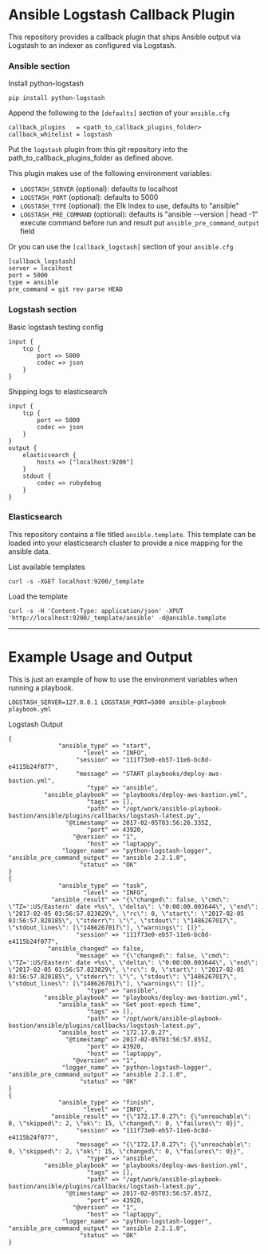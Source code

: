 # Ansible Logstash Callback Plugin
This repository provides a callback plugin that ships Ansible output via Logstash to an indexer as configured via Logstash.

### Ansible section
Install python-logstash
```
pip install python-logstash
```

Append the following to the `[defaults]` section of your `ansible.cfg`
```
callback_plugins   = <path_to_callback_plugins_folder>
callback_whitelist = logstash
```

Put the `logstash` plugin from this git repository into the path_to_callback_plugins_folder as defined above.

This plugin makes use of the following environment variables:
* `LOGSTASH_SERVER`        (optional): defaults to localhost
* `LOGSTASH_PORT`          (optional): defaults to 5000
* `LOGSTASH_TYPE`          (optional): the Elk Index to use, defaults to "ansible"
* `LOGSTASH_PRE_COMMAND`   (optional): defaults is "ansible --version | head -1" execute command before run and result put `ansible_pre_command_output` field

Or you can use the `[callback_logstash]` section of your `ansible.cfg`
```
[callback_logstash]
server = localhost
port = 5000
type = ansible
pre_command = git rev-parse HEAD
```

### Logstash section

Basic logstash testing config
```
input {
    tcp {
        port => 5000
        codec => json
    }
}
```

Shipping logs to elasticsearch
```
input {
    tcp {
        port => 5000
        codec => json
    }
}
output {
    elasticsearch {
        hosts => ["localhost:9200"]
    }
    stdout {
        codec => rubydebug
    }
}
```

### Elasticsearch
This repository contains a file titled `ansible.template`. This template can be loaded into your elasticsearch cluster to provide a nice mapping for the ansible data.

List available templates
```
curl -s -XGET localhost:9200/_template
```

Load the template
```
curl -s -H 'Content-Type: application/json' -XPUT 'http://localhost:9200/_template/ansible' -d@ansible.template
```

- - - -

# Example Usage and Output
This is just an example of how to use the environment variables when running a playbook.

```
LOGSTASH_SERVER=127.0.0.1 LOGSTASH_PORT=5000 ansible-playbook playbook.yml
```

Logstash Output
```
{
              "ansible_type" => "start",
                     "level" => "INFO",
                   "session" => "111f73e0-eb57-11e6-bc8d-e4115b24f077",
                   "message" => "START playbooks/deploy-aws-bastion.yml",
                      "type" => "ansible",
          "ansible_playbook" => "playbooks/deploy-aws-bastion.yml",
                      "tags" => [],
                      "path" => "/opt/work/ansible-playbook-bastion/ansible/plugins/callbacks/logstash-latest.py",
                "@timestamp" => 2017-02-05T03:56:26.335Z,
                      "port" => 43920,
                  "@version" => "1",
                      "host" => "laptappy",
               "logger_name" => "python-logstash-logger",
"ansible_pre_command_output" => "ansible 2.2.1.0",
                    "status" => "OK"
}
{
              "ansible_type" => "task",
                     "level" => "INFO",
            "ansible_result" => "{\"changed\": false, \"cmd\": \"TZ=':US/Eastern' date +%s\", \"delta\": \"0:00:00.003644\", \"end\": \"2017-02-05 03:56:57.823829\", \"rc\": 0, \"start\": \"2017-02-05 03:56:57.820185\", \"stderr\": \"\", \"stdout\": \"1486267017\", \"stdout_lines\": [\"1486267017\"], \"warnings\": []}",
                   "session" => "111f73e0-eb57-11e6-bc8d-e4115b24f077",
           "ansible_changed" => false,
                   "message" => "{\"changed\": false, \"cmd\": \"TZ=':US/Eastern' date +%s\", \"delta\": \"0:00:00.003644\", \"end\": \"2017-02-05 03:56:57.823829\", \"rc\": 0, \"start\": \"2017-02-05 03:56:57.820185\", \"stderr\": \"\", \"stdout\": \"1486267017\", \"stdout_lines\": [\"1486267017\"], \"warnings\": []}",
                      "type" => "ansible",
          "ansible_playbook" => "playbooks/deploy-aws-bastion.yml",
              "ansible_task" => "Get post-epoch time",
                      "tags" => [],
                      "path" => "/opt/work/ansible-playbook-bastion/ansible/plugins/callbacks/logstash-latest.py",
              "ansible_host" => "172.17.0.27",
                "@timestamp" => 2017-02-05T03:56:57.855Z,
                      "port" => 43920,
                      "host" => "laptappy",
                  "@version" => "1",
               "logger_name" => "python-logstash-logger",
"ansible_pre_command_output" => "ansible 2.2.1.0",
                    "status" => "OK"
}
{
              "ansible_type" => "finish",
                     "level" => "INFO",
            "ansible_result" => "{\"172.17.0.27\": {\"unreachable\": 0, \"skipped\": 2, \"ok\": 15, \"changed\": 0, \"failures\": 0}}",
                   "session" => "111f73e0-eb57-11e6-bc8d-e4115b24f077",
                   "message" => "{\"172.17.0.27\": {\"unreachable\": 0, \"skipped\": 2, \"ok\": 15, \"changed\": 0, \"failures\": 0}}",
                      "type" => "ansible",
          "ansible_playbook" => "playbooks/deploy-aws-bastion.yml",
                      "tags" => [],
                      "path" => "/opt/work/ansible-playbook-bastion/ansible/plugins/callbacks/logstash-latest.py",
                "@timestamp" => 2017-02-05T03:56:57.857Z,
                      "port" => 43920,
                  "@version" => "1",
                      "host" => "laptappy",
               "logger_name" => "python-logstash-logger",
"ansible_pre_command_output" => "ansible 2.2.1.0",
                    "status" => "OK"
}
```
